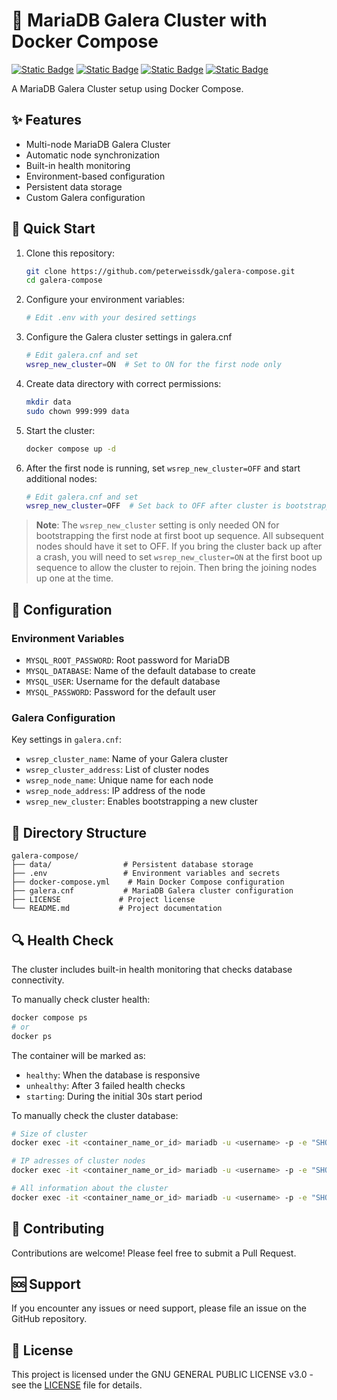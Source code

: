 # 💾 MariaDB Galera Cluster with Docker Compose

[![Static Badge](https://img.shields.io/badge/Docker-Compose-white?style=flat&logo=docker&logoColor=white&logoSize=auto&labelColor=black)](https://docker.com/)
[![Static Badge](https://img.shields.io/badge/MariaDB-Galera-white?style=flat&logo=mariaDB&logoColor=white&logoSize=auto&labelColor=black)](https://docker.com/)
[![Static Badge](https://img.shields.io/badge/Linux-white?style=flat&logo=linux&logoColor=white&logoSize=auto&labelColor=black)](https://www.linux.org/)
[![Static Badge](https://img.shields.io/badge/GPL-V3-white?style=flat&logo=gnu&logoColor=white&logoSize=auto&labelColor=black)](https://www.gnu.org/licenses/gpl-3.0.en.html/)

A MariaDB Galera Cluster setup using Docker Compose.

## ✨ Features

- Multi-node MariaDB Galera Cluster
- Automatic node synchronization
- Built-in health monitoring
- Environment-based configuration
- Persistent data storage
- Custom Galera configuration

## 🚀 Quick Start

1. Clone this repository:
   ```bash
   git clone https://github.com/peterweissdk/galera-compose.git
   cd galera-compose
   ```

2. Configure your environment variables:
   ```bash
   # Edit .env with your desired settings
   ```

3. Configure the Galera cluster settings in galera.cnf
   ```bash
   # Edit galera.cnf and set
   wsrep_new_cluster=ON  # Set to ON for the first node only
   ```

4. Create data directory with correct permissions:
   ```bash
   mkdir data
   sudo chown 999:999 data
   ```

5. Start the cluster:
   ```bash
   docker compose up -d
   ```

6. After the first node is running, set `wsrep_new_cluster=OFF` and start additional nodes:
   ```bash
   # Edit galera.cnf and set
   wsrep_new_cluster=OFF  # Set back to OFF after cluster is bootstrapped
   ```

> **Note**: The `wsrep_new_cluster` setting is only needed ON for bootstrapping the first node at first boot up sequence. All subsequent nodes should have it set to OFF.
If you bring the cluster back up after a crash, you will need to set `wsrep_new_cluster=ON` at the first boot up sequence to allow the cluster to rejoin. Then bring the joining nodes up one at the time.
## 🔧 Configuration

### Environment Variables
- `MYSQL_ROOT_PASSWORD`: Root password for MariaDB
- `MYSQL_DATABASE`: Name of the default database to create
- `MYSQL_USER`: Username for the default database
- `MYSQL_PASSWORD`: Password for the default user

### Galera Configuration
Key settings in `galera.cnf`:
- `wsrep_cluster_name`: Name of your Galera cluster
- `wsrep_cluster_address`: List of cluster nodes
- `wsrep_node_name`: Unique name for each node
- `wsrep_node_address`: IP address of the node
- `wsrep_new_cluster`: Enables bootstrapping a new cluster

## 📝 Directory Structure

```
galera-compose/
├── data/                # Persistent database storage
├── .env                 # Environment variables and secrets
├── docker-compose.yml    # Main Docker Compose configuration
├── galera.cnf           # MariaDB Galera cluster configuration
├── LICENSE             # Project license
└── README.md           # Project documentation
```

## 🔍 Health Check

The cluster includes built-in health monitoring that checks database connectivity.

To manually check cluster health:
```bash
docker compose ps
# or
docker ps
```

The container will be marked as:
- `healthy`: When the database is responsive
- `unhealthy`: After 3 failed health checks
- `starting`: During the initial 30s start period

To manually check the cluster database:
```bash
# Size of cluster
docker exec -it <container_name_or_id> mariadb -u <username> -p -e "SHOW STATUS LIKE 'wsrep_cluster_size';"

# IP adresses of cluster nodes
docker exec -it <container_name_or_id> mariadb -u <username> -p -e "SHOW STATUS LIKE 'wsrep_incoming_addresses';"

# All information about the cluster
docker exec -it <container_name_or_id> mariadb -u <username> -p -e "SHOW GLOBAL STATUS LIKE 'wsrep_%';"
```

## 🤝 Contributing

Contributions are welcome! Please feel free to submit a Pull Request.

## 🆘 Support

If you encounter any issues or need support, please file an issue on the GitHub repository.

## 📄 License

This project is licensed under the GNU GENERAL PUBLIC LICENSE v3.0 - see the [LICENSE](LICENSE) file for details.